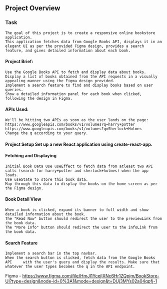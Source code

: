 ## Project Overview
### Task
    The goal of this project is to create a responsive online bookstore application. 
    This application fetches data from Google Books API, displays it in an elegant UI as per the provided Figma design, provides a search feature, and gives detailed information about each book.
#### Project Brief:
    Use the Google Books API to fetch and display data about books.
    Display a list of books obtained from the API requests in a visually appealing manner using the Figma design provided.
    Implement a search feature to find and display books based on user queries.
    Show a detailed information panel for each book when clicked, following the design in Figma.
#### APIs Used:
    We'll be hitting two APIs as soon as the user lands on the page:
    https://www.googleapis.com/books/v1/volumes?q=harry+potter
    https://www.googleapis.com/books/v1/volumes?q=Sherlock+Holmes
    Change the q according to your query.

#### Project Setup Set up a new React application using create-react-app.

#### Fetching and Displaying
    Initial Book Data Use useEffect to fetch data from atleast two API calls (search for harry+potter and sherlock+holmes) when the app loads.
    Use useState to store this book data.
    Map through this data to display the books on the home screen as per the Figma design.

#### Book Detail View
    When a book is clicked, expand its banner to full width and show detailed information about the book.
    The "Read Now" button should redirect the user to the previewLink from the book data.
    The "More Info" button should redirect the user to the infoLink from the book data.

#### Search Feature
    Implement a search bar in the top navbar.
    When the search button is clicked, fetch data from the Google Books API     with the user's query and display the results. Make sure that whatever the user types becomes the q in the API endpoint.

Figma - https://www.figma.com/file/HmJl1YcejIXNc6Hr1ZQpjm/BookStore-UI?type=design&node-id=0%3A1&mode=design&t=DUj3MYs02a04qpfj-1

